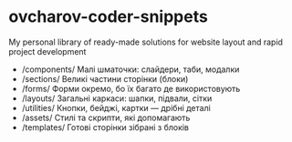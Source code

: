 # ovcharov-coder-snippets

My personal library of ready-made solutions for website layout and rapid project development

<ul>
  <li>/components/	Малі шматочки: слайдери, таби, модалки</li>
  <li>/sections/	Великі частини сторінки (блоки)</li>
  <li>/forms/	Форми окремо, бо їх багато де використовують</li>
  <li>/layouts/	Загальні каркаси: шапки, підвали, сітки</li>
  <li>/utilities/	Кнопки, бейджі, картки — дрібні деталі</li>
  <li>/assets/	Стилі та скрипти, які допомагають</li>
  <li>/templates/	Готові сторінки зібрані з блоків</li>
</ul>
